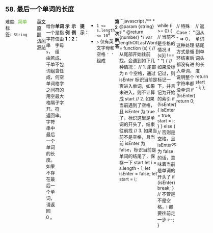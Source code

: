 <div style="font-size: 20px; margin-bottom: 15px; font-weight: bold;">58. 最后一个单词的长度</div>
<div style="display: flex; font-size: 14px; justify-content: space-between;"><div><span style="margin-right: 30px;">难度:&nbsp;&nbsp;<label style="color: rgb(90, 183, 38);">简单</label></span><span style="margin-right: 30px;">标签:&nbsp;&nbsp;<code>String</code></span></div><div><span style="margin-right: 15px;"><a href="https://leetcode.com/problems/length-of-last-word/">英文原题</a></span><span><a href="https://leetcode-cn.com/problems/length-of-last-word/">访问源站</a></span></div>
<hr style="height: 1px; margin: 1em 0px;" />
<p>给你一个字符串 <code>s</code>，由若干单词组成，单词之间用空格隔开。返回字符串中最后一个单词的长度。如果不存在最后一个单词，请返回 0 。</p>

<p><strong>单词</strong> 是指仅由字母组成、不包含任何空格字符的最大子字符串。</p>

<p> </p>

<p><strong>示例 1：</strong></p>

<pre>
<strong>输入：</strong>s = "Hello World"
<strong>输出：</strong>5
</pre>

<p><strong>示例 2：</strong></p>

<pre>
<strong>输入：</strong>s = " "
<strong>输出：</strong>0
</pre>

<p> </p>

<p><strong>提示：</strong></p>

<ul>
	<li><code>1 &lt;= s.length &lt;= 10<sup>4</sup></code></li>
	<li><code>s</code> 仅有英文字母和空格 <code>' '</code> 组成</li>
</ul>

<hr style="height: 1px; margin: 1em 0px;" />
<strong>第2次解答</strong>
```javascript
/**
 * @param {string} s
 * @return {number}
 */
var lengthOfLastWord = function (s) {
  // 从尾部开始往前找，会遇到如下几种情况：
  // 1. 尾部为 n 个空格，通过 isEnter 标识当前是否进入单词，如果未进入，则不计算成 start
  // 2. 如果当前遇到了空格，且 isEnter 为 true 了，标识这里是单词的开头了，结束往前找
  // 3. 如果当前不是空格，且当前 isEnter 为false，标识当前是单词的结尾了，保存一下 start
  let i = s.length - 1;
  let isEnter = false;
  let start = i;

  while (i >= 0) {
    //  当前不是空格的情况
    if (s[i] !== " ") {
      // 如果没标记过，则标记一下，并且记为开始的索引
      if (!isEnter) {
        isEnter = true;
        start = i;
      }
    } else {
      // 否则是空格，且isEnter不为 false 的话，意味着当前是单词的开头了
      if (isEnter) break;
    }
    // 不管是不是空格，i 都要往前走一步
    i--;
  }

  // 特殊Case： " " => 0，这种处理方式是循环结束后都没有进入单词，说明整个字符串都没单词
  if (!isEnter) return 0;

  // 返回从单词结尾到单词头的长度
  return start - i;
};
```
<hr style="height: 1px; margin: 1em 0px;" />
<strong>第1次解答</strong>
```javascript
/**
 * @param {string} s
 * @return {number}
 */
var lengthOfLastWord = function (s) {
  // 存放当前的最后一个的长度
  let lastCount = 0;
  for (let i = 0; i < s.length; i++) {
    // 如果当前的字符是空白，则往下找出第一个非空白的字符
    if (s[i] !== " ") {
      // 清空初始值
      lastCount = 0;
      // 两种情况结束字符长度计算：1.已经到达了字符串的末尾（因为末尾没有空格），2.已经到达了空格处。
      while (s[i + lastCount] && s[i + lastCount] !== " ") {
        lastCount++;
      }
      // i 不再重复判定，直接跳过这个单词
      i = i + lastCount;
    }
  }
  
  return lastCount;
};
```